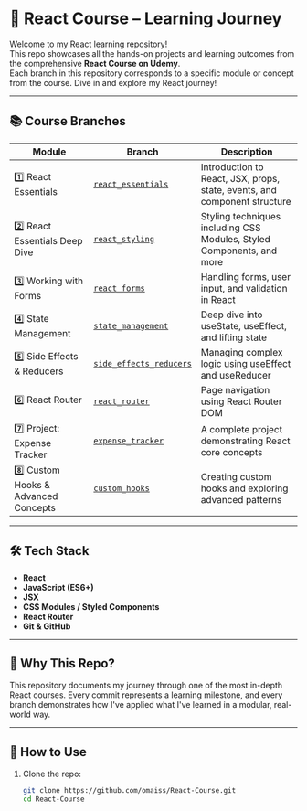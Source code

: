 # 🚀 React Course – Learning Journey

Welcome to my React learning repository!  
This repo showcases all the hands-on projects and learning outcomes from the comprehensive **React Course on Udemy**.  
Each branch in this repository corresponds to a specific module or concept from the course. Dive in and explore my React journey!

---

## 📚 Course Branches

| Module | Branch | Description |
|--------|--------|-------------|
| 1️⃣ React Essentials | [`react_essentials`](https://github.com/omaiss/React-Course/tree/React_Essentials) | Introduction to React, JSX, props, state, events, and component structure |
| 2️⃣ React Essentials Deep Dive| [`react_styling`](https://github.com/omaiss/React-Course/tree/React_Essentials-DeepDive) | Styling techniques including CSS Modules, Styled Components, and more |
| 3️⃣ Working with Forms | [`react_forms`](https://github.com/omaiss/React-Course/tree/react_forms) | Handling forms, user input, and validation in React |
| 4️⃣ State Management | [`state_management`](https://github.com/omaiss/React-Course/tree/state_management) | Deep dive into useState, useEffect, and lifting state |
| 5️⃣ Side Effects & Reducers | [`side_effects_reducers`](https://github.com/omaiss/React-Course/tree/side_effects_reducers) | Managing complex logic using useEffect and useReducer |
| 6️⃣ React Router | [`react_router`](https://github.com/omaiss/React-Course/tree/react_router) | Page navigation using React Router DOM |
| 7️⃣ Project: Expense Tracker | [`expense_tracker`](https://github.com/omaiss/React-Course/tree/expense_tracker) | A complete project demonstrating React core concepts |
| 8️⃣ Custom Hooks & Advanced Concepts | [`custom_hooks`](https://github.com/omaiss/React-Course/tree/custom_hooks) | Creating custom hooks and exploring advanced patterns |

---

## 🛠️ Tech Stack

- **React**
- **JavaScript (ES6+)**
- **JSX**
- **CSS Modules / Styled Components**
- **React Router**
- **Git & GitHub**

---

## 🌱 Why This Repo?

This repository documents my journey through one of the most in-depth React courses. Every commit represents a learning milestone, and every branch demonstrates how I've applied what I've learned in a modular, real-world way.

---

## 📌 How to Use

1. Clone the repo:
   ```bash
   git clone https://github.com/omaiss/React-Course.git
   cd React-Course
